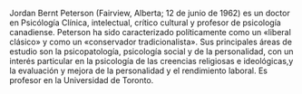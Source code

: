 Jordan Bernt Peterson (Fairview, Alberta; 12 de junio de 1962) es un doctor en Psicólogía Clínica, intelectual, crítico cultural y profesor de psicología canadiense. Peterson ha sido caracterizado políticamente como un «liberal clásico» y como un «conservador tradicionalista». Sus principales áreas de estudio son la psicopatología, psicología social y de la personalidad, con un interés particular en la psicología de las creencias religiosas e ideológicas,y la evaluación y mejora de la personalidad y el rendimiento laboral.​ Es profesor en la Universidad de Toronto.